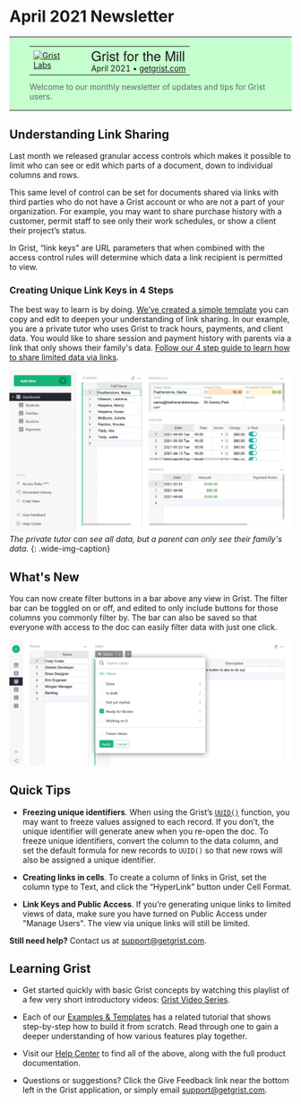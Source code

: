 # April 2021 Newsletter

<style>
  /* restore some poorly overridden defaults */
  .newsletter-header .table {
    background-color: initial;
    border: initial;
  }
  .newsletter-header .table > tbody > tr > td {
    padding: initial;
    border: initial;
    vertical-align: initial;
  }
  .newsletter-header img.header-img {
    padding: initial;
    max-width: initial;
    display: initial;
    padding: initial;
    line-height: initial;
    background-color: initial;
    border: initial;
    border-radius: initial;
    margin: initial;
  }

  /* copy newsletter styles, with a prefix for sufficient specificity */
  .newsletter-header .header {
    border: none;
    padding: 0;
    margin: 0;
  }
  .newsletter-header table > tbody > tr > td.header-image {
    width: 80px;
    padding-right: 16px;
  }
  .newsletter-header table > tbody > tr > td.header-text {
    background-color: #c4ffcd;
    padding: 16px 36px;
  }
  .newsletter-header table.header-top {
    border: none;
    padding: 0;
    margin: 0;
    width: 100%;
  }
  .header-title {
    font-family: Helvetica Neue, Helvetica, Arial, sans-serif;
    font-size: 24px;
    line-height: 28px;
  }
  .header-month {
  }
  .header-welcome {
    margin-top: 12px;
    color: #666666;
  }
</style>
<div class="newsletter-header">
<table class="header" cellpadding="0" cellspacing="0" border="0"><tr>
  <td class="header-text">
    <table class="header-top"><tr>
      <td class="header-image">
        <a href="https://www.getgrist.com">
          <img class="header-img" src="/images/newsletters/grist-labs.png" width="80" height="80" alt="Grist Labs" border="0">
        </a>
      </td>
      <td class="header-top-text">
        <div class="header-title">Grist for the Mill</div>
        <div class="header-month">April 2021
          &#8226; <a href="https://www.getgrist.com/">getgrist.com</a></div>
      </td>
    </tr></table>
    <div class="header-welcome">
      Welcome to our monthly newsletter of updates and tips for Grist users.
    </div>
  </td>
</tr></table>
</div>

## Understanding Link Sharing

Last month we released granular access controls which makes it possible to limit who can see or
edit which parts of a document, down to individual columns and rows.

This same level of control can be set for documents shared via links with third parties who do not
have a Grist account or who are not a part of your organization. For example, you may want to
share purchase history with a customer, permit staff to see only their work schedules, or show a
client their project’s status.

In Grist, “link keys” are URL parameters that when combined with the access control rules will
determine which data a link recipient is permitted to view.

### Creating Unique Link Keys in 4 Steps

The best way to learn is by doing.
[We’ve created a simple template](https://public.getgrist.com/cBRGq2QKzTSC/Private-Tutor-LinkKey-Tutorial)
you can copy and edit to deepen your understanding of link sharing. In our example, you are a
private tutor who uses Grist to track hours, payments, and client data. You would like to share
session and payment history with parents via a link that only shows their family's data. [Follow
our 4 step guide to learn how to share limited data via links](../examples/2021-04-link-keys.md).

![Tutor and family's views](../examples/images/2021-04-link-keys/full-v-limited-access-animated.gif)
*The private tutor can see all data, but a parent can only see their family's data.*
{: .wide-img-caption}

## What's New

You can now create filter buttons in a bar above any view in Grist. The filter bar can be
toggled on or off, and edited to only include buttons for those columns you commonly filter
by. The bar can also be saved so that everyone with access to the doc can easily filter data with
just one click.

![Filter bar](../images/newsletters/2021-04/filter-bar.png)

## Quick Tips

- **Freezing unique identifiers**. When using the Grist’s
  [`UUID()`](../functions.md#uuid) function, you may want to freeze values
  assigned to each record. If you don’t, the unique identifier will generate anew when you re-open
  the doc. To freeze unique identifiers, convert the column to the data column, and set the default
  formula for new records to `UUID()` so that new rows will also be assigned a unique identifier.

- **Creating links in cells**. To create a column of links in Grist, set the column type to Text,
  and click the “HyperLink” button under Cell Format.

- **Link Keys and Public Access**. If you’re generating unique links to limited views of data,
  make sure you have turned on Public Access under "Manage Users". The view via unique links will
  still be limited.

**Still need help?** Contact us at <support@getgrist.com>.

## Learning Grist

- Get started quickly with basic Grist concepts by watching this playlist
  of a few very short introductory videos:
  [Grist Video Series](https://www.youtube.com/playlist?list=PL3Q9Tu1JOy_4Mq8JlcjZXEMyJY69kda44).

- Each of our [Examples & Templates](https://docs.getgrist.com/ws/59/)
  has a related tutorial that shows step-by-step how to build it
  from scratch. Read through one to gain a deeper understanding of how
  various features play together.

- Visit our [Help Center](../index.md) to
  find all of the above, along with the full product documentation.

- Questions or suggestions? Click the
  <span class="app-menu-item"><span class="grist-icon" style="--icon: var(--icon-Feedback)"></span> Give Feedback</span>
  link near the bottom left in the Grist application, or simply email
  <support@getgrist.com>.
